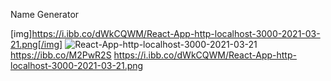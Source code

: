 Name Generator 

[img]https://i.ibb.co/dWkCQWM/React-App-http-localhost-3000-2021-03-21.png[/img]
<img src="https://i.ibb.co/dWkCQWM/React-App-http-localhost-3000-2021-03-21.png" alt="React-App-http-localhost-3000-2021-03-21" border="0">
https://ibb.co/M2PwR2S
https://i.ibb.co/dWkCQWM/React-App-http-localhost-3000-2021-03-21.png
